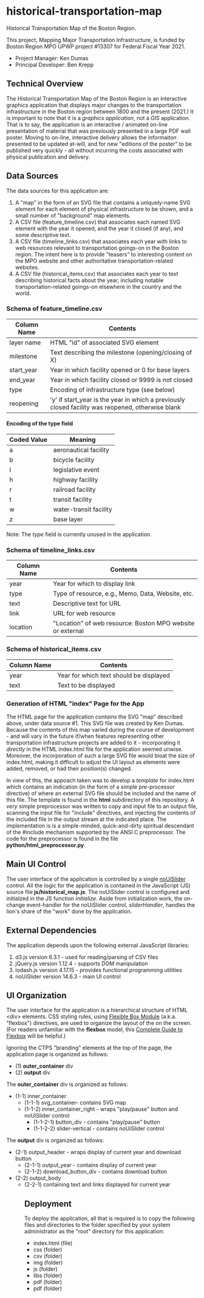 # historical-transportation-map
Historical Transportation Map of the Boston Region.

This project, Mapping Major Transportation Infrastructure, is funded by Boston Region MPO UPWP project #13307 for Federal Fiscal Year 2021.

* Project Manager: Ken Dumas
* Principal Developer: Ben Krepp

## Technical Overview
The Historical Transportation Map of the Boston Region is an interactive graphics application that displays
major changes to the transportation infrastructure in the Boston region between 1800 and the present (2021.)
It is important to note that it is a _graphics application_, not a _GIS_ application. 
That is to say, the application is an interactive / animated on-line presentation of material that was
previously presented in a large PDF wall poster. 
Moving to on-line, interactive delivery allows the informaiton presented to be updated at-will, 
and for new "editions of the poster" to be published very quickly - all without incurring the costs
associated with physical publication and delivery.

## Data Sources
The data sources for this application are:
1. A "map" in the form of an SVG file that contains a uniquely-name SVG element for each element of physical infrastructure to be shown,
and a small number of "background" map elements.
2. A CSV file (feature_timeline.csv) that associates each named SVG element with the year it opened, and the year it closed (if any), 
and some descriptive text.
3. A CSV file (timeline_links.csv) that associates each year with links to web resources relevant to transportation goings-on in the Boston region.
The intent here is to provide "teasers" to interesting content on the MPO website and other authoritative transportation-related websites.
4. A CSV file (historical_items.csv) that associates each year to text describing historical facts about the year, including notable transportation-related
goings-on elsewhere in the country and the world.

### Schema of feature_timeline.csv
| Column Name     | Contents |
| --------------- | -------- |
| layer name | HTML "id" of associated SVG element |
| milestone | Text describing the milestone (opening/closing of X) |
| start_year | Year in which facility opened or 0 for base layers |
| end_year | Year in which facility closed or 9999 is not closed |
| type | Encoding of infrastructure type (see below) |
| reopening | 'y' if start_year is the year in which a previously closed facility was reopened, otherwise blank |

#### Encoding of the __type__ field
| Coded Value     | Meaning |
| --------------- | -------- |
| a  | aeronautical facility |
| b  | bicycle facility |
| l  | legislative event | 
| h  | highway facility |
| r  | railroad facility |
| t  | transit facility |
| w  | water-transit facility |
| z  | base layer |

Note: The _type_ field is currently unused in the application.

### Schema of timeline_links.csv
| Column Name     | Contents |
| --------------- | -------- |
| year | Year for which to display link |
| type | Type of resource, e.g., Memo, Data, Website, etc. |
| text | Descriptive text for URL |
| link | URL for web resource |
| location | "Location" of web resource: Boston MPO website or external |

### Schema of historical_items.csv
| Column Name     | Contents |
| --------------- | -------- |
| year | Year for which text should be displayed |
| text | Text to be displayed |

### Generation of HTML "index" Page for the App
The HTML page for the application _contains_ the SVG "map" described above,
under data source #1. This SVG file was created by Ken Dumas. Because the
contents of this map varied during the course of development - and will vary
in the future if/when features representing other transportation infrastructure
projects are added to it - incorporating it _directly_ in the HTML index.html 
file for the application seemed unwise. Moreover, the incorporation of such
a large SVG file would bloat the size of index.html, making it difficult to
adjust the UI layout as elements were added, removed, or had their position(s) 
changed.

In view of this, the appoach taken was to develop a _template_ for index.html which
contains an indication (in the form of a simple pre-processor directive) of where
an external SVG file should be included and the name of this file. 
The template is found in the __html__ subdirectory of this repository.
A _very_ simple preprocessor was written to copy and input file to an output file,
scanning the input file for "include" directives, and injecting the contents of the
included file in the output stream at the indicated place. The implementation is 
is a simple-minded, quick-and-dirty spiritual descendant of the #include 
mechanism supported by the ANSI C preprocessor. 
The code for the preprocessor is found in the file __python/html_preprocessor.py__.

## Main UI Control
The user interface of the application is controlled by a single [noUiSlider](https://refreshless.com/nouislider/) control.
All the logic for the application is contained in the JavaScript (JS) source file __js/historical_map.js__.
The noUiSlider control is configured and initialzed in the JS function _initialize_.
Aside from initialization work, the on-change event-handler for the noUiSlider control, _sliderHandler_, 
handles the lion's share of the "work" done by the application.

## External Dependencies
The application depends upon the following external JavaScript libraries:
1. d3.js version 6.3.1 - used for reading/parsing of CSV files
2. jQuery.js version 1.12.4 - supports DOM manipulation
3. lodash.js version 4.17.15 - provides functional programming utilities
4. noUiSlider version 14.6.3 - main UI control

## UI Organization
The user interface for the application is a hierarchical structure of HTML \<div\> elements.
CSS styling rules, using [Flexible Box Module](https://developer.mozilla.org/en-US/docs/Web/CSS/CSS_Flexible_Box_Layout/Basic_Concepts_of_Flexbox) 
(a.k.a. "flexbox") directives, are used to organize the layout of the <divs> on the screen.
(For readers unfamiliar with the __flexbox__ model, this [Complete Guide to Flexbox](https://css-tricks.com/snippets/css/a-guide-to-flexbox/)
will be helpful.)

Ignoring the CTPS "branding" elements at the top of the page, the application page is organized as follows:
* (1) __outer_container__ div
* (2) __output__ div

The __outer_container__ div is organized as follows:
* (1-1) inner_container
	* (1-1-1) svg_container- contains SVG map
	* (1-1-2) inner_container_right - wraps "play/pause" button and noUiSlider control
		* (1-1-2-1) button_div - contains "play/pause" button 
		* (1-1-2-2) slider-vertical - contains noUiSlider control

The __output__ div is organized as follows:
* (2-1) output_header - wraps display of current year and download button
	* (2-1-1) output_year  - contains display of current year
	* (2-1-2) download_button_div - contains download button
* (2-2) output_body
	* (2-2-1) <table> containing text and links displayed for current year  

## Deployment
To deploy the application, all that is required is to copy the following files and directories to the
folder specified by your system administrator as the "root" directory for this application:
* index.html (file)
* css (folder)
* csv (folder)
* img (folder)
* js (folder)
* libs (folder)
* pdf (folder)
* pdf (folder)
